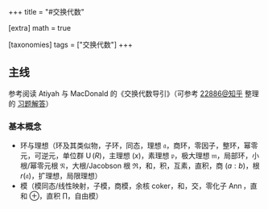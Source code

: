 +++
title = "#交换代数"

[extra]
math = true

[taxonomies]
tags = ["交换代数"]
+++

## 主线
参考阅读 Atiyah 与 MacDonald 的《交换代数导引》（可参考 [22886@知乎](https://www.zhihu.com/people/22886-69) 整理的 [习题解答](https://www.zhihu.com/column/c_1745120001231761408)）

### 基本概念
- 环与理想（环及其类似物，子环，同态，理想 $\mathfrak{a}$，商环，零因子，整环，幂零元，可逆元，单位群 $\operatorname{U}(R)$，主理想 $(x)$，素理想 $\mathfrak{p}$，极大理想 $\mathfrak{m}$，局部环，小根/幂零元根 $\mathfrak{N}$，大根/Jacobson 根 $\mathfrak{R}$，和，积，互素，直积，商 $(a:b)$，根 $r(\mathfrak{a})$，扩理想，局限理想）
- 模（模同态/线性映射，子模，商模，余核 $\text{coker}$，和，交，零化子 $\operatorname{Ann}$，直和 $\oplus$，直积 $\prod$，自由模）
